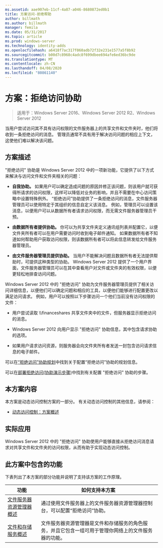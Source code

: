 ```yaml
---
ms.assetid: aae907eb-11cf-4a87-a046-8680872ed0b1
title: 方案访问-拒绝帮助
author: billmath
ms.author: billmath
manager: femila
ms.date: 05/31/2017
ms.topic: article
ms.prod: windows-server
ms.technology: identity-adds
ms.openlocfilehash: a6418f7ac317f060adb72f32e231e1577a5f8b92
ms.sourcegitcommit: b00d7c8968c4adc8f699dbee694afe6ed36bc9de
ms.translationtype: MT
ms.contentlocale: zh-CN
ms.lasthandoff: 04/08/2020
ms.locfileid: "80861140"
---
```

# <a name="scenario-access-denied-assistance"></a>方案：拒绝访问协助

>适用于：Windows Server 2016、Windows Server 2012 R2、Windows Server 2012

当用户尝试访问其不具有访问权限的文件服务器上的共享文件和文件夹时，他们将收到一条拒绝访问的消息。 管理员通常不具有用于解决访问问题的相应上下文，这使他们难以解决该问题。  
  
## <a name="scenario-description"></a>方案描述  
"拒绝访问" 协助是 Windows Server 2012 中的一项新功能，它提供了以下方式来解决与访问文件和文件夹相关的问题：  
  
-   **自我协助。** 如果用户可以确定造成问题的原因并修正该问题，则该用户就可获得所请求的访问权限，这样可以降低对业务的影响，并且不需要在中心访问策略中设置特殊例外。 “拒绝访问”协助提供了一条拒绝访问的消息，文件服务器管理员可以使用特定于其组织的信息自定义该消息。 例如，管理员可以设置该消息，以便用户可以从数据所有者请求访问权限，而无需文件服务器管理员干预。  
  
-   **由数据所有者提供协助。** 你可以为共享文件夹定义通讯组列表并配置它，以便文件夹所有者可以在用户需要访问时收到电子邮件通知。 如果数据所有者不知道如何帮助用户获取访问权限，则该数据所有者可以将此信息转发给文件服务器管理员。  
  
-   **由文件服务器管理员提供协助。** 当用户不能解决问题且数据所有者无法提供帮助时，可提供这种类型的协助。  Windows Server 2012 提供了一个用户界面，文件服务器管理员可以在其中查看用户对文件或文件夹的有效权限，以便更轻松地排查访问问题。  
  
Windows Server 2012 中的 "拒绝访问" 协助为文件服务器管理员提供了相关访问详细信息，以便他们可以确定问题和相应的工具，以便他们能够进行配置更改以满足访问请求。 例如，用户可以按照以下步骤访问一个他们当前没有访问权限的文件：  
  
-   用户尝试读取 \\\financeshares 共享文件夹中的文件，但服务器显示拒绝访问的消息。  
  
-    Windows Server 2012 向用户显示 "拒绝访问" 协助信息，其中包含请求协助的选项。  
  
-   如果用户请求访问资源，则服务器会向文件夹所有者发送一封包含访问请求信息的电子邮件。  
  
可以在[“拒绝访问”协助规划](assetId:///b169f0a4-8b97-4da8-ae4a-c8f1986d19e1)中找到关于配置“拒绝访问”协助的规划信息。  
  
可以在[部署拒绝访问&#40;协助演示步骤&#41;](Deploy-Access-Denied-Assistance--Demonstration-Steps-.md)中找到有关配置 "拒绝访问" 协助的步骤。  
  
## <a name="in-this-scenario"></a>本方案内容  
本方案是动态访问控制方案的一部分。 有关动态访问控制的其他信息，请参阅：  
  
-   [动态访问控制：方案概述](Dynamic-Access-Control--Scenario-Overview.md)  
  
## <a name="practical-applications"></a>实际应用  
Windows Server 2012 中的 "拒绝访问" 协助使用户能够直接从拒绝访问消息请求对共享文件和文件夹的访问权限，从而有助于实现动态访问控制。  
  
## <a name="features-included-in-this-scenario"></a><a name="BKMK_NEW"></a>此方案中包含的功能  
下表列出了本方案的部分功能并说明了支持该方案的工作原理。  
  
|功能|如何支持本方案|  
|-----------|---------------------------------|  
|[文件服务器资源管理器概述](https://technet.microsoft.com/library/hh831701.aspx)|通过使用文件服务器上的文件服务器资源管理器控制台，可以配置“拒绝访问”协助。|  
|[文件和存储服务概述](https://technet.microsoft.com/library/hh831487.aspx)|文件服务器资源管理器是文件和存储服务的角色服务，并且它包含一组可用于管理你网络上的文件服务器的功能。|  
  


